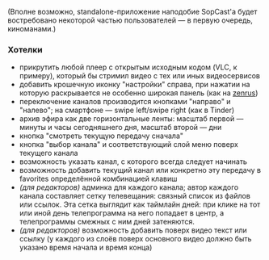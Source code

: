 (Вполне возможно, standalone-приложение наподобие SopCast'a будет востребовано некоторой частью пользователей — в первую очередь, киноманами.)

### Хотелки


* прикрутить любой плеер с открытым исходным кодом (VLC, к примеру), который бы стримил видео с тех или иных видеосервисов
* добавить крошечную иконку "настройки" справа, при нажатии на которую раскрывается не особенно широкая панель (как на [zenrus](http://zenrus.ru))
* переключение каналов производится кнопками "направо" и "налево"; на смартфоне — swipe left/swipe right (как в Tinder)
* архив эфира как две горизонтальные ленты: масштаб первой — минуты и часы сегодняшнего дня, масштаб второй — дни
* кнопка "смотреть текущую передачу сначала"
* кнопка "выбор канала" и соответствующий слой меню поверх текущего канала
* возможность указать канал, с которого всегда следует начинать
* возможность добавить текущий канал или конкретно эту передачу в favorites определённой комбинацией клавиш
* *(для редакторов)* админка для каждого канала; автор каждого канала составляет сетку телевещания: связный список из файлов или ссылок. Эта сетка выглядит как таймлайн дней: при клике на тот или иной день телепрограмма на него попадает в центр, а телепрограммы смежных с ним дней затеняются.
* *(для редакторов)* возможность добавить поверх видео текст или ссылку (у каждого из слоёв поверх основного видео должно быть указано время начала и время конца)